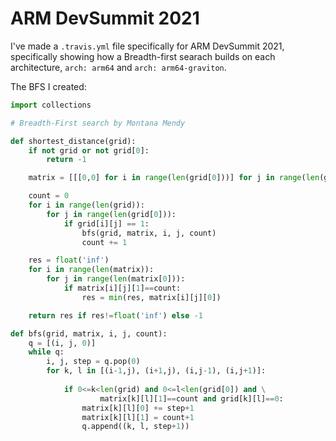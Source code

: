 # ARM DevSummit 2021

I've made a `.travis.yml` file specifically for ARM DevSummit 2021, specifically showing how a Breadth-first searach builds on each architecture, `arch: arm64` and `arch: arm64-graviton`.

The BFS I created: 

```python
import collections

# Breadth-First search by Montana Mendy

def shortest_distance(grid):
    if not grid or not grid[0]:
        return -1

    matrix = [[[0,0] for i in range(len(grid[0]))] for j in range(len(grid))]

    count = 0  
    for i in range(len(grid)):
        for j in range(len(grid[0])):
            if grid[i][j] == 1:
                bfs(grid, matrix, i, j, count)
                count += 1

    res = float('inf')
    for i in range(len(matrix)):
        for j in range(len(matrix[0])):
            if matrix[i][j][1]==count:
                res = min(res, matrix[i][j][0])

    return res if res!=float('inf') else -1

def bfs(grid, matrix, i, j, count):
    q = [(i, j, 0)]
    while q:
        i, j, step = q.pop(0)
        for k, l in [(i-1,j), (i+1,j), (i,j-1), (i,j+1)]:
         
            if 0<=k<len(grid) and 0<=l<len(grid[0]) and \
                    matrix[k][l][1]==count and grid[k][l]==0:
                matrix[k][l][0] += step+1
                matrix[k][l][1] = count+1
                q.append((k, l, step+1))
 ```
